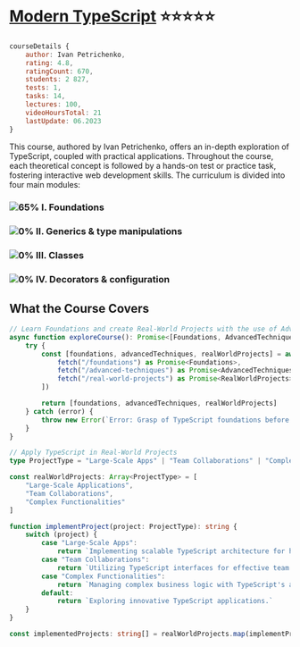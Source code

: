 # [Modern TypeScript](https://www.udemy.com/course/modern_typescript/) :star::star::star::star::star:

```javascript
courseDetails {
    author: Ivan Petrichenko,
    rating: 4.8,    
    ratingCount: 670,
    students: 2 827,
    tests: 1,
    tasks: 14,
    lectures: 100,
    videoHoursTotal: 21
    lastUpdate: 06.2023
}
```
This course, authored by Ivan Petrichenko, offers an in-depth exploration of TypeScript, coupled with practical applications. Throughout the course, each theoretical concept is followed by a hands-on test or practice task, fostering interactive web development skills. The curriculum is divided into four main modules:

### ![65%](https://geps.dev/progress/65) I. Foundations 

### ![0%](https://geps.dev/progress/0) II. Generics & type manipulations

### ![0%](https://geps.dev/progress/0) III. Classes

### ![0%](https://geps.dev/progress/0) IV. Decorators & configuration

## What the Course Covers

```typescript
// Learn Foundations and create Real-World Projects with the use of Advanced Techniques
async function exploreCourse(): Promise<[Foundations, AdvancedTechniques, RealWorldProjects]> {
    try {
        const [foundations, advancedTechniques, realWorldProjects] = await Promise.all([
            fetch("/foundations") as Promise<Foundations>,
            fetch("/advanced-techniques") as Promise<AdvancedTechniques>,
            fetch("/real-world-projects") as Promise<RealWorldProjects>
        ])

        return [foundations, advancedTechniques, realWorldProjects]
    } catch (error) {
        throw new Error(`Error: Grasp of TypeScript foundations before advancing further`)
    }
}

// Apply TypeScript in Real-World Projects
type ProjectType = "Large-Scale Apps" | "Team Collaborations" | "Complex Functionalities"

const realWorldProjects: Array<ProjectType> = [
    "Large-Scale Applications", 
    "Team Collaborations", 
    "Complex Functionalities"
]

function implementProject(project: ProjectType): string {
    switch (project) {
        case "Large-Scale Apps":
            return `Implementing scalable TypeScript architecture for high-traffic apps.`
        case "Team Collaborations":
            return `Utilizing TypeScript interfaces for effective team collaboration.`
        case "Complex Functionalities":
            return `Managing complex business logic with TypeScript's advanced type system.`
        default:
            return `Exploring innovative TypeScript applications.`
    }
}

const implementedProjects: string[] = realWorldProjects.map(implementProject)
```